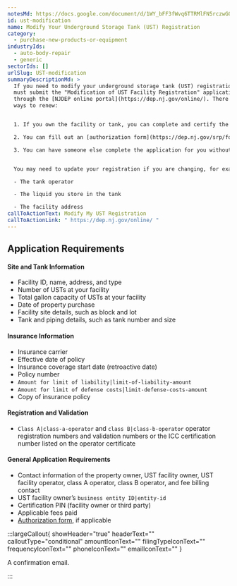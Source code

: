 ```yaml
---
notesMd: https://docs.google.com/document/d/1WY_bFF3fWvq6TTRMlFN5rczwG0pj2evzk0bKdUr-GwE/edit?tab=t.0
id: ust-modification
name: Modify Your Underground Storage Tank (UST) Registration
category:
  - purchase-new-products-or-equipment
industryIds:
  - auto-body-repair
  - generic
sectorIds: []
urlSlug: UST-modification
summaryDescriptionMd: >
  If you need to modify your underground storage tank (UST) registration, you
  must submit the "Modification of UST Facility Registration" application
  through the [NJDEP online portal](https://dep.nj.gov/online/). There are 3
  ways to renew:


  1. If you own the facility or tank, you can complete and certify the application yourself.

  2. You can fill out an [authorization form](https://dep.nj.gov/srp/forms/ust/) that lets another person complete and certify the application for you.

  3. You can have someone else complete the application for you without certifying it. Then certify the application yourself.


  You may need to update your registration if you are changing, for example:

  - The tank operator

  - The liquid you store in the tank

  - The facility address
callToActionText: Modify My UST Registration
callToActionLink: " https://dep.nj.gov/online/ "
---
```

## Application Requirements

#### Site and Tank Information

* Facility ID, name, address, and type
* Number of USTs at your facility
* Total gallon capacity of USTs at your facility
* Date of property purchase
* Facility site details, such as block and lot
* Tank and piping details, such as tank number and size

#### Insurance Information

* Insurance carrier
* Effective date of policy
* Insurance coverage start date (retroactive date) 
* Policy number
*  `Amount for limit of liability|limit-of-liability-amount` 
* `Amount for limit of defense costs|limit-defense-costs-amount` 
* Copy of insurance policy

#### Registration and Validation

- `Class A|class-a-operator` and `class B|class-b-operator` operator  registration numbers and validation numbers or the ICC certification number listed on the operator certificate

#### General Application Requirements

* Contact information of the property owner, UST facility owner, UST facility operator, class A operator, class B operator, and fee billing contact 
* UST facility owner’s `business entity ID|entity-id` 
* Certification PIN (facility owner or third party)
* Applicable fees paid
* [Authorization form](https://dep.nj.gov/srp/forms/ust/), if applicable 

:::largeCallout{ showHeader="true" headerText="" calloutType="conditional" amountIconText="" filingTypeIconText="" frequencyIconText="" phoneIconText="" emailIconText="" }

A confirmation email.

:::